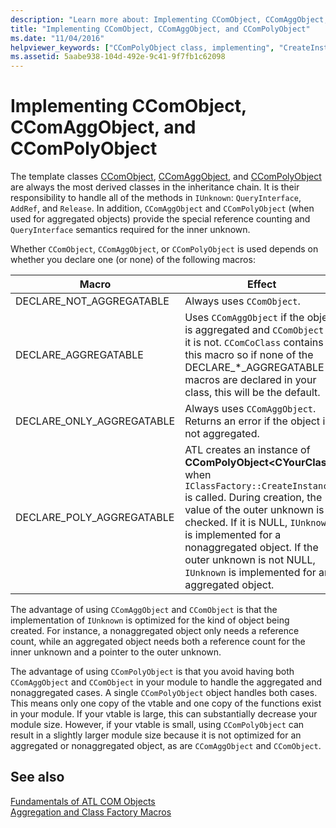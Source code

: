 ```yaml
---
description: "Learn more about: Implementing CComObject, CComAggObject, and CComPolyObject"
title: "Implementing CComObject, CComAggObject, and CComPolyObject"
ms.date: "11/04/2016"
helpviewer_keywords: ["CComPolyObject class, implementing", "CreateInstance method", "CComAggObject class", "CComObject class, implementing"]
ms.assetid: 5aabe938-104d-492e-9c41-9f7fb1c62098
---
```

# Implementing CComObject, CComAggObject, and CComPolyObject

The template classes [CComObject](../atl/reference/ccomobject-class.md), [CComAggObject](../atl/reference/ccomaggobject-class.md), and [CComPolyObject](../atl/reference/ccompolyobject-class.md) are always the most derived classes in the inheritance chain. It is their responsibility to handle all of the methods in `IUnknown`: `QueryInterface`, `AddRef`, and `Release`. In addition, `CComAggObject` and `CComPolyObject` (when used for aggregated objects) provide the special reference counting and `QueryInterface` semantics required for the inner unknown.

Whether `CComObject`, `CComAggObject`, or `CComPolyObject` is used depends on whether you declare one (or none) of the following macros:

|Macro|Effect|
|-----------|------------|
|DECLARE_NOT_AGGREGATABLE|Always uses `CComObject`.|
|DECLARE_AGGREGATABLE|Uses `CComAggObject` if the object is aggregated and `CComObject` if it is not. `CComCoClass` contains this macro so if none of the DECLARE_*_AGGREGATABLE macros are declared in your class, this will be the default.|
|DECLARE_ONLY_AGGREGATABLE|Always uses `CComAggObject`. Returns an error if the object is not aggregated.|
|DECLARE_POLY_AGGREGATABLE|ATL creates an instance of **CComPolyObject\<CYourClass>** when `IClassFactory::CreateInstance` is called. During creation, the value of the outer unknown is checked. If it is NULL, `IUnknown` is implemented for a nonaggregated object. If the outer unknown is not NULL, `IUnknown` is implemented for an aggregated object.|

The advantage of using `CComAggObject` and `CComObject` is that the implementation of `IUnknown` is optimized for the kind of object being created. For instance, a nonaggregated object only needs a reference count, while an aggregated object needs both a reference count for the inner unknown and a pointer to the outer unknown.

The advantage of using `CComPolyObject` is that you avoid having both `CComAggObject` and `CComObject` in your module to handle the aggregated and nonaggregated cases. A single `CComPolyObject` object handles both cases. This means only one copy of the vtable and one copy of the functions exist in your module. If your vtable is large, this can substantially decrease your module size. However, if your vtable is small, using `CComPolyObject` can result in a slightly larger module size because it is not optimized for an aggregated or nonaggregated object, as are `CComAggObject` and `CComObject`.

## See also

[Fundamentals of ATL COM Objects](../atl/fundamentals-of-atl-com-objects.md)<br/>
[Aggregation and Class Factory Macros](../atl/reference/aggregation-and-class-factory-macros.md)
